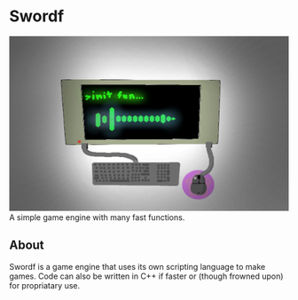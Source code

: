 # Swordf
![Swordf Logo](/pics/swordflogo.png)
A simple game engine with many fast functions.

## About
Swordf is a game engine that uses its own scripting language to make games.
Code can also be written in C++ if faster or (though frowned upon) for propriatary use.